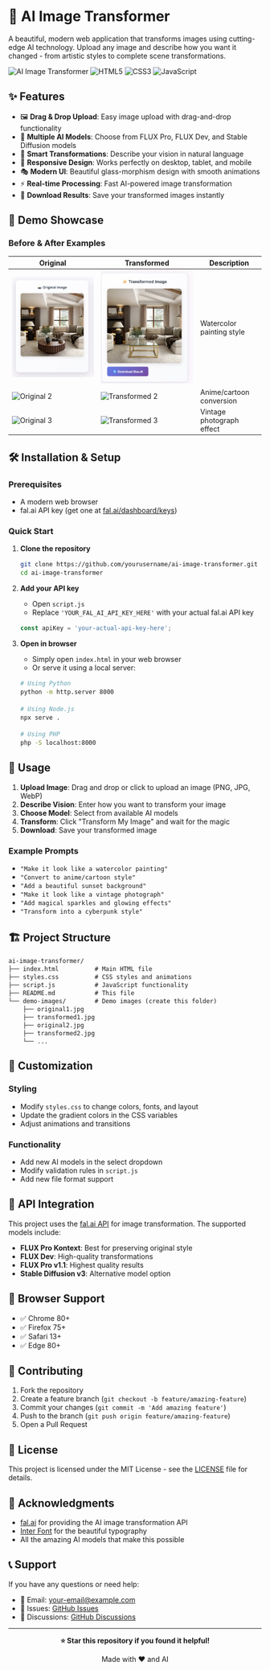 # 🎨 AI Image Transformer

A beautiful, modern web application that transforms images using cutting-edge AI technology. Upload any image and describe how you want it changed - from artistic styles to complete scene transformations.

![AI Image Transformer](https://img.shields.io/badge/AI-Powered-blue?style=for-the-badge&logo=openai)
![HTML5](https://img.shields.io/badge/HTML5-E34F26?style=for-the-badge&logo=html5&logoColor=white)
![CSS3](https://img.shields.io/badge/CSS3-1572B6?style=for-the-badge&logo=css3&logoColor=white)
![JavaScript](https://img.shields.io/badge/JavaScript-F7DF1E?style=for-the-badge&logo=javascript&logoColor=black)

## ✨ Features

- 🖼️ **Drag & Drop Upload**: Easy image upload with drag-and-drop functionality
- 🎨 **Multiple AI Models**: Choose from FLUX Pro, FLUX Dev, and Stable Diffusion models
- 🎯 **Smart Transformations**: Describe your vision in natural language
- 📱 **Responsive Design**: Works perfectly on desktop, tablet, and mobile
- 🎭 **Modern UI**: Beautiful glass-morphism design with smooth animations
- ⚡ **Real-time Processing**: Fast AI-powered image transformation
- 💾 **Download Results**: Save your transformed images instantly

## 📸 Demo Showcase

### Before & After Examples

| Original | Transformed | Description |
|----------|-------------|-------------|
| ![Original 1](demo-images/original1.jpg) | ![Transformed 1](demo-images/transformed1.jpg) | Watercolor painting style |
| ![Original 2](demo-images/original2.jpg) | ![Transformed 2](demo-images/transformed2.jpg) | Anime/cartoon conversion |
| ![Original 3](demo-images/original3.jpg) | ![Transformed 3](demo-images/transformed3.jpg) | Vintage photograph effect |

## 🛠️ Installation & Setup

### Prerequisites

- A modern web browser
- fal.ai API key (get one at [fal.ai/dashboard/keys](https://fal.ai/dashboard/keys))

### Quick Start

1. **Clone the repository**
   ```bash
   git clone https://github.com/yourusername/ai-image-transformer.git
   cd ai-image-transformer
   ```

2. **Add your API key**
   - Open `script.js`
   - Replace `'YOUR_FAL_AI_API_KEY_HERE'` with your actual fal.ai API key
   ```javascript
   const apiKey = 'your-actual-api-key-here';
   ```

3. **Open in browser**
   - Simply open `index.html` in your web browser
   - Or serve it using a local server:
   ```bash
   # Using Python
   python -m http.server 8000
   
   # Using Node.js
   npx serve .
   
   # Using PHP
   php -S localhost:8000
   ```

## 🎯 Usage

1. **Upload Image**: Drag and drop or click to upload an image (PNG, JPG, WebP)
2. **Describe Vision**: Enter how you want to transform your image
3. **Choose Model**: Select from available AI models
4. **Transform**: Click "Transform My Image" and wait for the magic
5. **Download**: Save your transformed image

### Example Prompts

- `"Make it look like a watercolor painting"`
- `"Convert to anime/cartoon style"`
- `"Add a beautiful sunset background"`
- `"Make it look like a vintage photograph"`
- `"Add magical sparkles and glowing effects"`
- `"Transform into a cyberpunk style"`

## 🏗️ Project Structure

```
ai-image-transformer/
├── index.html          # Main HTML file
├── styles.css          # CSS styles and animations
├── script.js           # JavaScript functionality
├── README.md           # This file
└── demo-images/        # Demo images (create this folder)
    ├── original1.jpg
    ├── transformed1.jpg
    ├── original2.jpg
    ├── transformed2.jpg
    └── ...
```

## 🎨 Customization

### Styling
- Modify `styles.css` to change colors, fonts, and layout
- Update the gradient colors in the CSS variables
- Adjust animations and transitions

### Functionality
- Add new AI models in the select dropdown
- Modify validation rules in `script.js`
- Add new file format support

## 🔧 API Integration

This project uses the [fal.ai API](https://fal.ai) for image transformation. The supported models include:

- **FLUX Pro Kontext**: Best for preserving original style
- **FLUX Dev**: High-quality transformations
- **FLUX Pro v1.1**: Highest quality results
- **Stable Diffusion v3**: Alternative model option

## 📱 Browser Support

- ✅ Chrome 80+
- ✅ Firefox 75+
- ✅ Safari 13+
- ✅ Edge 80+

## 🤝 Contributing

1. Fork the repository
2. Create a feature branch (`git checkout -b feature/amazing-feature`)
3. Commit your changes (`git commit -m 'Add amazing feature'`)
4. Push to the branch (`git push origin feature/amazing-feature`)
5. Open a Pull Request

## 📄 License

This project is licensed under the MIT License - see the [LICENSE](LICENSE) file for details.

## 🙏 Acknowledgments

- [fal.ai](https://fal.ai) for providing the AI image transformation API
- [Inter Font](https://fonts.google.com/specimen/Inter) for the beautiful typography
- All the amazing AI models that make this possible

## 📞 Support

If you have any questions or need help:

- 📧 Email: your-email@example.com
- 🐛 Issues: [GitHub Issues](https://github.com/yourusername/ai-image-transformer/issues)
- 💬 Discussions: [GitHub Discussions](https://github.com/yourusername/ai-image-transformer/discussions)

---

<div align="center">

**⭐ Star this repository if you found it helpful!**

Made with ❤️ and AI

</div>
